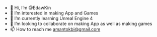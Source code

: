 - 👋 Hi, I’m @EdawKin
- 👀 I’m interested in making App and Games
- 🌱 I’m currently learning Unreal Engine 4
- 💞️ I’m looking to collaborate on making App as well as making games
- 📫 How to reach me amantokbi@gmail.com

<!---
EdawKin/EdawKin is a ✨ special ✨ repository because its `README.md` (this file) appears on your GitHub profile.
You can click the Preview link to take a look at your changes.
--->

